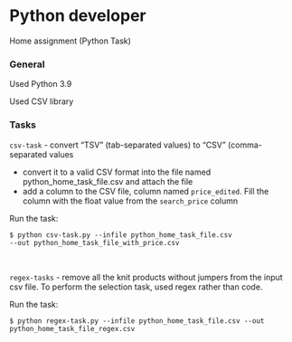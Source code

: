 # Python developer
Home assignment (Python Task)

### General
Used Python 3.9 

Used CSV library

### Tasks
`csv-task` - convert “TSV” (tab-separated values) to “CSV” (comma-separated values
 - convert it to a valid CSV format into the file named python_home_task_file.csv and attach the file
 - add a column to the CSV file, column named `price_edited`. Fill the column with the float value from the `search_price` column

Run the task:
```
$ python csv-task.py --infile python_home_task_file.csv 
--out python_home_task_file_with_price.csv
```
<br />
  
`regex-tasks` - remove all the knit products without jumpers from the input csv file. To
perform the selection task, used regex rather than code.

Run the task:
```
$ python regex-task.py --infile python_home_task_file.csv --out
python_home_task_file_regex.csv
```